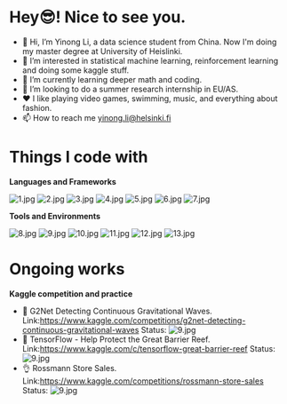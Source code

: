 # Hey😎! Nice to see you.
- 👋 Hi, I’m Yinong Li, a data science student from China. Now I'm doing my master degree at University of Heislinki.
- 👀 I’m interested in statistical machine learning, reinforcement learning and doing some kaggle stuff.
- 🌱 I’m currently learning deeper math and coding.
- 💞️ I’m looking to do a summer research internship in EU/AS.
- ❤️ I like playing video games, swimming, music, and everything about fashion.
- 📫 How to reach me yinong.li@helsinki.fi


# Things I code with

**Languages and Frameworks**

![1.jpg](https://img.shields.io/badge/Python-3.9-orange?style=for-the-badge&logo=python&logoColor=orange)
![2.jpg](https://img.shields.io/badge/Rlang-4.2.2-orange?style=for-the-badge&logo=r&logoColor=orange)
![3.jpg](https://img.shields.io/badge/Rstan-2.31-orange?style=for-the-badge&logo=r&logoColor=orange)
![4.jpg](https://img.shields.io/badge/Clang-c17-orange?style=for-the-badge&logo=c&logoColor=orange)
![5.jpg](https://img.shields.io/badge/Java-jdk15-orange?style=for-the-badge&logo=java&logoColor=orange)
![6.jpg](https://img.shields.io/badge/Git-2.15.0-orange?style=for-the-badge&logo=git&logoColor=orange)
![7.jpg](https://img.shields.io/badge/Pytorch-1.5.1-orange?style=for-the-badge&logo=pytorch&logoColor=orange)

**Tools and Environments**

![8.jpg](https://img.shields.io/badge/Pycharm-2022.2-orange?style=for-the-badge&logo=pycharm&logoColor=orange)
![9.jpg](https://img.shields.io/badge/IDEA-2022.2-orange?style=for-the-badge&logo=intellijidea&logoColor=orange)
![10.jpg](https://img.shields.io/badge/Rstudio-4.1.0-orange?style=for-the-badge&logo=rstudio&logoColor=orange)
![11.jpg](https://img.shields.io/badge/Markdown-Normal-orange?style=for-the-badge&logo=markdown&logoColor=orange)
![12.jpg](https://img.shields.io/badge/Macos-12.6-orange?style=for-the-badge&logo=macos&logoColor=orange)
![13.jpg](https://img.shields.io/badge/Vscode-1.74.1-orange?style=for-the-badge&logo=visualstudiocode&logoColor=orange)

# Ongoing works

**Kaggle competition and practice**

- 🤯 G2Net Detecting Continuous Gravitational Waves. Link:https://www.kaggle.com/competitions/g2net-detecting-continuous-gravitational-waves Status: ![9.jpg](https://img.shields.io/badge/done-84%25-green)
- 🤯 TensorFlow - Help Protect the Great Barrier Reef. Link:https://www.kaggle.com/c/tensorflow-great-barrier-reef Status: ![9.jpg](https://img.shields.io/badge/done-73%25-green)
- 👌 Rossmann Store Sales. Link:https://www.kaggle.com/competitions/rossmann-store-sales Status: ![9.jpg](https://img.shields.io/badge/done-100%25-green)




<!---
swagylee/swagylee is a ✨ special ✨ repository because its `README.md` (this file) appears on your GitHub profile.
You can click the Preview link to take a look at your changes.
--->

